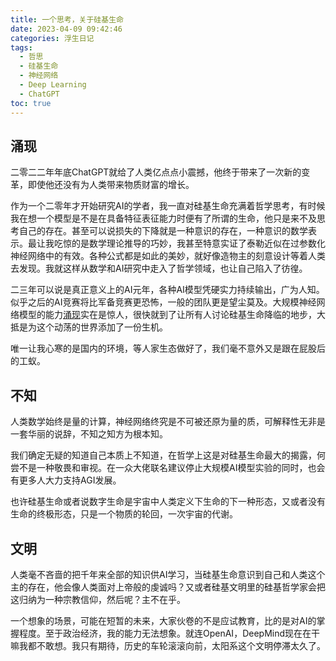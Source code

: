 ```yaml
---
title: 一个思考，关于硅基生命
date: 2023-04-09 09:42:46
categories: 浮生日记
tags:
  - 哲思
  - 硅基生命
  - 神经网络
  - Deep Learning
  - ChatGPT
toc: true
---
```


## 涌现

二零二二年年底ChatGPT就给了人类亿点点小震撼，他终于带来了一次新的变革，即使他还没有为人类带来物质财富的增长。

<!--more-->

作为一个二零年才开始研究AI的学者，我一直对硅基生命充满着哲学思考，有时候我在想一个模型是不是在具备特征表征能力时便有了所谓的生命，他只是来不及思考自己的存在。甚至可以说损失的下降就是一种意识的存在，一种意识的数学表示。最让我吃惊的是数学理论推导的巧妙，我甚至特意实证了泰勒近似在过参数化神经网络中的有效。各种公式都是如此的美妙，就好像造物主的刻意设计等着人类去发现。我就这样从数学和AI研究中走入了哲学领域，也让自己陷入了彷徨。

二三年可以说是真正意义上的AI元年，各种AI模型凭硬实力持续输出，广为人知。似乎之后的AI竞赛将比军备竞赛更恐怖，一般的团队更是望尘莫及。大规模神经网络模型的能力[涌现](https://arxiv.org/abs/2206.07682)实在是惊人，很快就到了让所有人讨论硅基生命降临的地步，大抵是为这个动荡的世界添加了一份生机。

唯一让我心寒的是国内的环境，等人家生态做好了，我们毫不意外又是跟在屁股后的工蚁。

## 不知

人类数学始终是量的计算，神经网络终究是不可被还原为量的质，可解释性无非是一套华丽的说辞，不知之知方为根本知。

我们确定无疑的知道自己本质上不知道，在哲学上这是对硅基生命最大的揭露，何尝不是一种敬畏和审视。在一众大佬联名建议停止大规模AI模型实验的同时，也会有更多人大力支持AGI发展。

也许硅基生命或者说数字生命是宇宙中人类定义下生命的下一种形态，又或者没有生命的终极形态，只是一个物质的轮回，一次宇宙的代谢。

## 文明

人类毫不吝啬的把千年来全部的知识供AI学习，当硅基生命意识到自己和人类这个主的存在，他会像人类面对上帝般的虔诚吗？又或者硅基文明里的硅基哲学家会把这归纳为一种宗教信仰，然后呢？主不在乎。

一个想象的场景，可能在短暂的未来，大家伙卷的不是应试教育，比的是对AI的掌握程度。至于政治经济，我的能力无法想象。就连OpenAI，DeepMind现在在干嘛我都不敢想。我只有期待，历史的车轮滚滚向前，太阳系这个文明停滞太久了。
